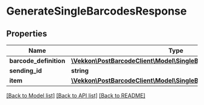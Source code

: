 # GenerateSingleBarcodesResponse

## Properties
Name | Type | Description | Notes
------------ | ------------- | ------------- | -------------
**barcode_definition** | [**\Vekkon\PostBarcodeClient\Model\SingleBarcodesResponseDefinition**](SingleBarcodesResponseDefinition.md) |  | 
**sending_id** | **string** |  | [optional] 
**item** | [**\Vekkon\PostBarcodeClient\Model\SingleBarcodesResponseItem[]**](SingleBarcodesResponseItem.md) |  | [optional] 

[[Back to Model list]](../../README.md#documentation-for-models) [[Back to API list]](../../README.md#documentation-for-api-endpoints) [[Back to README]](../../README.md)

